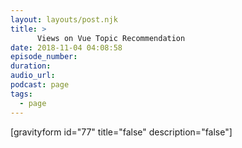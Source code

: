 ```yaml
---
layout: layouts/post.njk
title: >
      Views on Vue Topic Recommendation
date: 2018-11-04 04:08:58
episode_number: 
duration: 
audio_url: 
podcast: page
tags: 
  - page
---
```


[gravityform id="77" title="false" description="false"]


